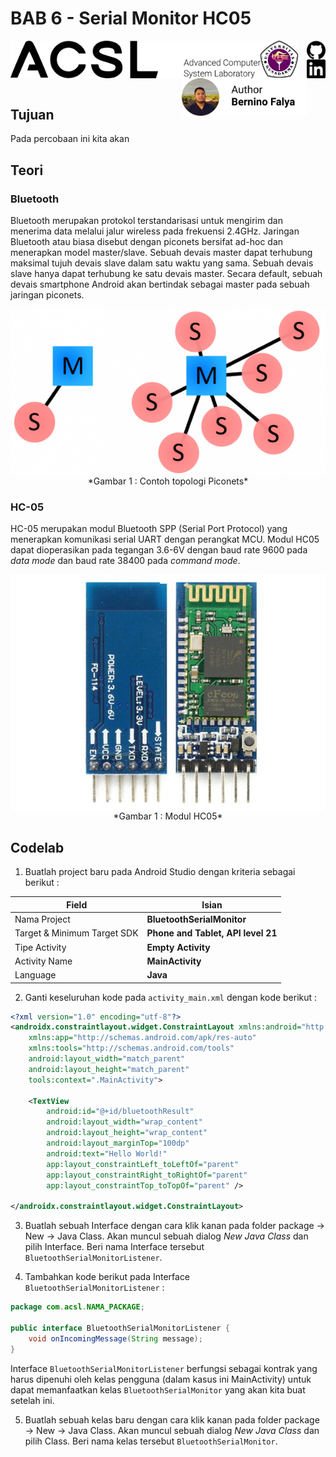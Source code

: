 # BAB 6 - Serial Monitor HC05

<img align="left" src="../images/logo.png" width="400">
<img align="left" src="../images/logo_ug.jpg" width="60">
<a href="https://github.com/lefalya">
  <img align="right" src="../images/Github.png" width="30">
</a>
<a href="https://www.linkedin.com/in/berninofalya/">
  <img align="right" src="../images/LinkedIn.png" width="30">
</a>
<img align="right" src="../images/BerninoFalya.png" width="200">
<br/><br/><br/><br/>

## Tujuan
Pada percobaan ini kita akan 

## Teori
### Bluetooth
Bluetooth merupakan protokol terstandarisasi untuk mengirim dan menerima data melalui jalur wireless pada frekuensi 2.4GHz. Jaringan Bluetooth atau biasa disebut dengan piconets bersifat ad-hoc dan menerapkan model master/slave. Sebuah devais master dapat terhubung maksimal tujuh devais slave dalam satu waktu yang sama. Sebuah devais slave hanya dapat terhubung ke satu devais master. Secara default, sebuah devais smartphone Android akan bertindak sebagai master pada sebuah jaringan piconets.

<p align="center">
<img src="images/piconets.png" align="center"><br />
*Gambar 1 : Contoh topologi Piconets*<br />
</p>

### HC-05
HC-05 merupakan modul Bluetooth SPP (Serial Port Protocol) yang menerapkan komunikasi serial UART dengan perangkat MCU. Modul HC05 dapat dioperasikan pada tegangan 3.6-6V dengan baud rate 9600 pada *data mode*  dan baud rate 38400 pada *command mode*.

<p align="center">
<img src="images/kit_bluetooth_hc05.jpg" align="center"><br />
*Gambar 1 : Modul HC05*<br />
</p>

## Codelab
1. Buatlah project baru pada Android Studio dengan kriteria sebagai berikut : 

| Field     | Isian |
| ---      | ---       |
| Nama Project  | **BluetoothSerialMonitor**   |
| Target & Minimum Target SDK  | **Phone and Tablet, API level 21**  |
| Tipe Activity | **Empty Activity** |
| Activity Name | **MainActivity** | 
| Language | **Java** |

2. Ganti keseluruhan kode pada `activity_main.xml` dengan kode berikut : 
```xml 
<?xml version="1.0" encoding="utf-8"?>
<androidx.constraintlayout.widget.ConstraintLayout xmlns:android="http://schemas.android.com/apk/res/android"
    xmlns:app="http://schemas.android.com/apk/res-auto"
    xmlns:tools="http://schemas.android.com/tools"
    android:layout_width="match_parent"
    android:layout_height="match_parent"
    tools:context=".MainActivity">

    <TextView
        android:id="@+id/bluetoothResult"
        android:layout_width="wrap_content"
        android:layout_height="wrap_content"
        android:layout_marginTop="100dp"
        android:text="Hello World!"
        app:layout_constraintLeft_toLeftOf="parent"
        app:layout_constraintRight_toRightOf="parent"
        app:layout_constraintTop_toTopOf="parent" />

</androidx.constraintlayout.widget.ConstraintLayout>
```

3. Buatlah sebuah Interface dengan cara klik kanan pada folder package -> New -> Java Class. Akan muncul sebuah dialog *New Java Class* dan pilih Interface. Beri nama Interface tersebut `BluetoothSerialMonitorListener`.

4. Tambahkan kode berikut pada Interface `BluetoothSerialMonitorListener` : 
```java
package com.acsl.NAMA_PACKAGE;

public interface BluetoothSerialMonitorListener {
    void onIncomingMessage(String message);
}
```

Interface `BluetoothSerialMonitorListener` berfungsi sebagai kontrak yang harus dipenuhi oleh kelas pengguna (dalam kasus ini MainActivity) untuk dapat memanfaatkan kelas `BluetoothSerialMonitor` yang akan kita buat setelah ini.

5. Buatlah sebuah kelas baru dengan cara klik kanan pada folder package -> New -> Java Class. Akan muncul sebuah dialog *New Java Class* dan pilih Class. Beri nama kelas tersebut `BluetoothSerialMonitor`.


